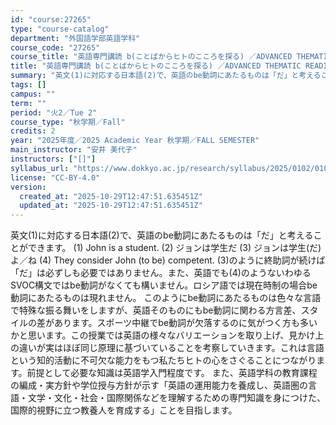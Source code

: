 ```yaml
---
id: "course:27265"
type: "course-catalog"
department: "外国語学部英語学科"
course_code: "27265"
course_title: "英語専門講読 b(ことばからヒトのこころを探る) ／ADVANCED THEMATIC READING (B)"
title: "英語専門講読 b(ことばからヒトのこころを探る) ／ADVANCED THEMATIC READING (B)"
summary: "英文(1)に対応する日本語(2)で、英語のbe動詞にあたるものは「だ」と考えることができます。 (1) John is a student. (2) ジョンは学生だ (3) ジョンは学生(だ)よ／ね (4) They consider Jo…"
tags: []
campus: ""
term: ""
period: "火2／Tue 2"
course_type: "秋学期／Fall"
credits: 2
year: "2025年度／2025 Academic Year 秋学期／FALL SEMESTER"
main_instructor: "安井 美代子"
instructors: ["[]"]
syllabus_url: "https://www.dokkyo.ac.jp/research/syllabus/2025/0102/0102_27265_ja_JP.html"
license: "CC-BY-4.0"
version:
  created_at: "2025-10-29T12:47:51.635451Z"
  updated_at: "2025-10-29T12:47:51.635451Z"
---
```

英文(1)に対応する日本語(2)で、英語のbe動詞にあたるものは「だ」と考えることができます。 (1) John is a student. (2) ジョンは学生だ (3) ジョンは学生(だ)よ／ね (4) They consider John (to be) competent. (3)のように終助詞が続けば「だ」は必ずしも必要ではありません。また、英語でも(4)のようないわゆるSVOC構文ではbe動詞がなくても構いません。ロシア語では現在時制の場合be動詞にあたるものは現れません。 このようにbe動詞にあたるものは色々な言語で特殊な振る舞いをしますが、英語そのものにもbe動詞に関わる方言差、スタイルの差があります。スポーツ中継でbe動詞が欠落するのに気がつく方も多いかと思います。この授業では英語の様々なバリエーションを取り上げ、見かけ上の違いが実はほぼ同じ原理に基づいていることを考察していきます。これは言語という知的活動に不可欠な能力をもつ私たちヒトの心をさぐることにつながります。前提として必要な知識は英語学入門程度です。 また、英語学科の教育課程の編成・実方針や学位授与方針が示す「英語の運用能力を養成し、英語圏の言語・文学・文化・社会・国際関係などを理解するための専門知識を身につけた、国際的視野に立つ教養人を育成する」ことを目指します。
